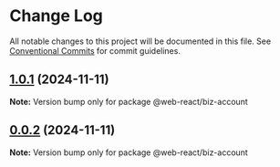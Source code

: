 # Change Log

All notable changes to this project will be documented in this file.
See [Conventional Commits](https://conventionalcommits.org) for commit guidelines.

## [1.0.1](https://github.com/weidyg/web-react/compare/@web-react/biz-account@0.0.2...@web-react/biz-account@1.0.1) (2024-11-11)

**Note:** Version bump only for package @web-react/biz-account





## [0.0.2](https://github.com/weidyg/web-react/compare/@web-react/biz-account@0.0.2...@web-react/biz-account@0.0.2) (2024-11-11)

**Note:** Version bump only for package @web-react/biz-account

